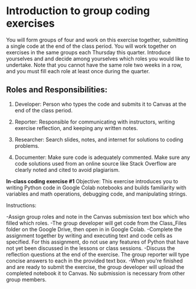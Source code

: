 # Introduction to group coding exercises
You will form groups of four and work on this exercise together, submitting a single code at the end of the class period. You will work together on exercises in the same groups each Thursday this quarter. Introduce yourselves and and decide among yourselves which roles you would like to undertake. Note that you cannot have the same role two weeks in a row, and you must fill each role at least once during the quarter.

## Roles and Responsibilities:

1. Developer: Person who types the code and submits it to Canvas at the end of the class period.

2. Reporter: Responsible for communicating with instructors, writing exercise reflection, and keeping any written notes.

3. Researcher: Search slides, notes, and internet for solutions to coding problems.

4. Documenter: Make sure code is adequately commented. Make sure any code solutions used from an online source like Stack Overflow are clearly noted and cited to avoid plagiarism.

**In-class coding exercise #1**
Objective: This exercise introduces you to writing Python code in Google Colab notebooks and builds familiarity with variables and math operations, debugging code, and manipulating strings.

Instructions:

-Assign group roles and note in the Canvas submission text box which who filled which roles.
-The group developer will get code from the Class_Files folder on the Google Drive, then open in in Google Colab.
-Complete the assignment together by writing and executing text and code cells as specified. For this assignment, do not use any features of Python that have not yet been discussed in the lessons or class sessions.
-Discuss the reflection questions at the end of the exercise. The group reporter will type concise answers to each in the provided text box.
-When you're finished and are ready to submit the exercise, the group developer will upload the completed notebook it to Canvas. No submission is necessary from other group members.

